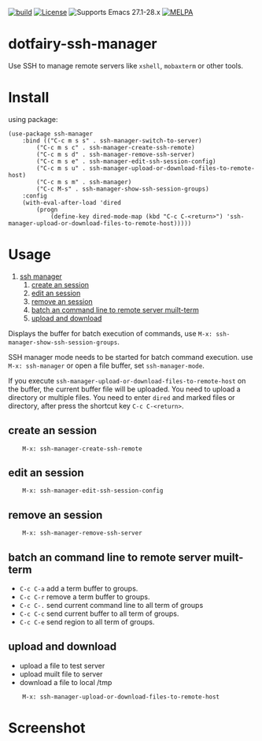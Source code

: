 [![build](https://github.com/7ym0n/dotfairy-ssh-manager/actions/workflows/build.yml/badge.svg)](https://github.com/7ym0n/dotfairy-ssh-manager/actions/workflows/build.yml)
[![License](http://img.shields.io/:license-GPL3-blue.svg)](LICENSE)
![Supports Emacs 27.1-28.x](https://img.shields.io/badge/Supports-Emacs_27.1_--_28.x-blueviolet.svg?style=flat-square&logo=GNU%20Emacs&logoColor=white)
[![MELPA](https://melpa.org/packages/ssh-manager-badge.svg)](https://melpa.org/#/ssh-manager)

# dotfairy-ssh-manager
Use SSH to manage remote servers like `xshell`, `mobaxterm` or other tools.

# Install
using package:
```elisp
(use-package ssh-manager
    :bind (("C-c m s s" . ssh-manager-switch-to-server)
        ("C-c m s c" . ssh-manager-create-ssh-remote)
        ("C-c m s d" . ssh-manager-remove-ssh-server)
        ("C-c m s e" . ssh-manager-edit-ssh-session-config)
        ("C-c m s u" . ssh-manager-upload-or-download-files-to-remote-host)
        ("C-c m s m" . ssh-manager)
        ("C-c M-s" . ssh-manager-show-ssh-session-groups)
    :config
    (with-eval-after-load 'dired
        (progn
            (define-key dired-mode-map (kbd "C-c C-<return>") 'ssh-manager-upload-or-download-files-to-remote-host)))))
```

# Usage

1.  [ssh manager](#org3821008)
    1.  [create an session](#org1b67949)
    2.  [edit an session](#org2b497d2)
    3.  [remove an session](#org7bfe22d)
    4.  [batch an command line to remote server muilt-term](#org9746ee9)
    5.  [upload and download](#org0acc9e7)

Displays the buffer for batch execution of commands, use `M-x: ssh-manager-show-ssh-session-groups`.

SSH manager mode needs to be started for batch command execution. use `M-x: ssh-manager` or  open a file buffer, set `ssh-manager-mode`.

If you execute `ssh-manager-upload-or-download-files-to-remote-host` on the buffer, the current buffer file will be uploaded.
You need to upload a directory or multiple files. You need to enter `dired` and marked files or directory, after press the shortcut key `C-c C-<return>`.

<a id="org1b67949"></a>

## create an session
```
    M-x: ssh-manager-create-ssh-remote
```

<a id="org2b497d2"></a>

## edit an session
```
    M-x: ssh-manager-edit-ssh-session-config
```

<a id="org7bfe22d"></a>

## remove an session
```
    M-x: ssh-manager-remove-ssh-server
```

<a id="org9746ee9"></a>

## batch an command line to remote server muilt-term

-   `C-c C-a` add a term buffer to groups.
-   `C-c C-r` remove a term buffer to groups.
-   `C-c C-.` send current command line to all term of groups
-   `C-c C-c` send current buffer to all term of groups.
-   `C-c C-e` send region to all term of groups.


<a id="org0acc9e7"></a>

## upload and download

-   upload a file to test server
-   upload muilt file to server
-   download a file to local /tmp
```
    M-x: ssh-manager-upload-or-download-files-to-remote-host
```

<a id="orgdb7d181"></a>

# Screenshot

